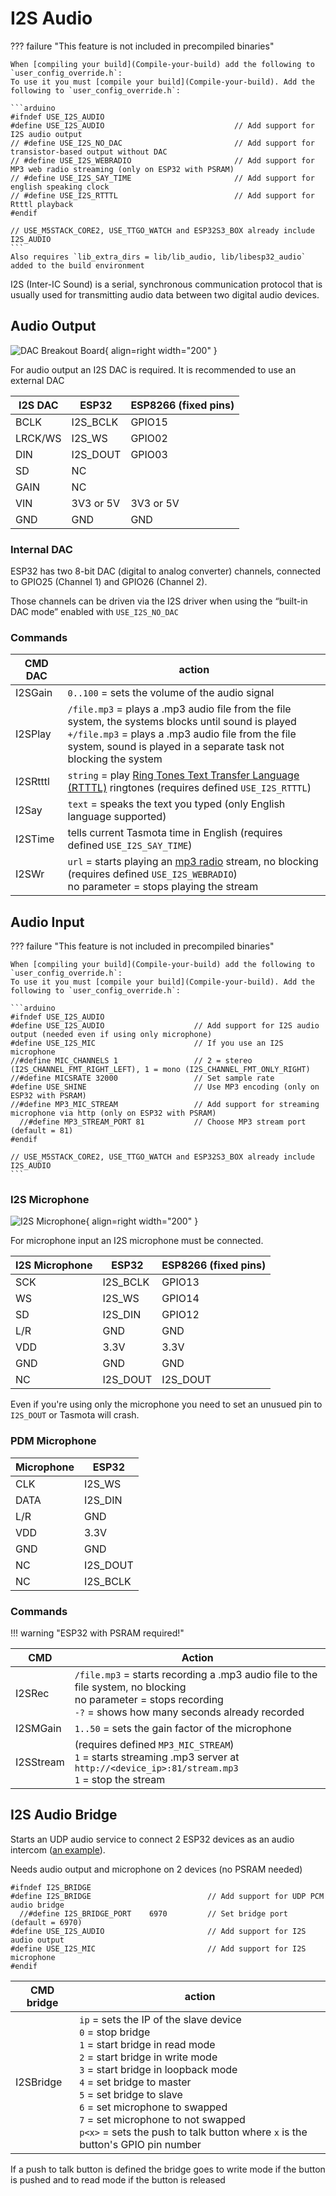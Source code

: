 # I2S Audio

??? failure "This feature is not included in precompiled binaries"  

    When [compiling your build](Compile-your-build) add the following to `user_config_override.h`:
    To use it you must [compile your build](Compile-your-build). Add the following to `user_config_override.h`:

    ```arduino
    #ifndef USE_I2S_AUDIO
    #define USE_I2S_AUDIO                             // Add support for I2S audio output
    // #define USE_I2S_NO_DAC                         // Add support for transistor-based output without DAC
    // #define USE_I2S_WEBRADIO                       // Add support for MP3 web radio streaming (only on ESP32 with PSRAM)
    // #define USE_I2S_SAY_TIME                       // Add support for english speaking clock
    // #define USE_I2S_RTTTL                          // Add support for Rtttl playback
    #endif

    // USE_M5STACK_CORE2, USE_TTGO_WATCH and ESP32S3_BOX already include I2S_AUDIO
    ```
    Also requires `lib_extra_dirs = lib/lib_audio, lib/libesp32_audio` added to the build environment


I2S (Inter-IC Sound) is a serial, synchronous communication protocol that is usually used for transmitting audio data between two digital audio devices.

## Audio Output

![DAC Breakout Board](https://user-images.githubusercontent.com/11647075/185345605-be22d8a9-c597-4eb0-8426-12978b126ea0.jpg){ align=right width="200" }

For audio output an I2S DAC is required. It is recommended to use an external DAC

|I2S DAC | ESP32 | ESP8266 (fixed pins) |
| --- | --- | --- |
|BCLK|I2S_BCLK| GPIO15
|LRCK/WS|I2S_WS| GPIO02
|DIN|I2S_DOUT| GPIO03
| SD | NC | 
| GAIN | NC |
| VIN | 3V3 or 5V | 3V3 or 5V |
| GND | GND | GND |

### Internal DAC

ESP32 has two 8-bit DAC (digital to analog converter) channels, connected to GPIO25 (Channel 1) and GPIO26 (Channel 2).

Those channels can be driven via the I2S driver when using the “built-in DAC mode” enabled with `USE_I2S_NO_DAC`

### Commands

|CMD DAC|action|
|---|---|
|I2SGain | `0..100` = sets the volume of the audio signal |
|I2SPlay | `/file.mp3` = plays a .mp3 audio file from the file system, the systems blocks until sound is played<BR>`+/file.mp3` = plays a .mp3 audio file from the file system, sound is played in a separate task not blocking the system|
|I2SRtttl| `string` = play [Ring Tones Text Transfer Language (RTTTL)](https://www.mobilefish.com/tutorials/rtttl/rtttl_quickguide_specification.html) ringtones (requires defined `USE_I2S_RTTTL`) |
|I2Say   | `text` = speaks the text you typed (only English language supported)|
|I2STime | tells current Tasmota time in English (requires defined `USE_I2S_SAY_TIME`)|
|I2SWr | `url` = starts playing an [mp3 radio](http://fmstream.org/) stream, no blocking (requires defined `USE_I2S_WEBRADIO`)<BR>no parameter = stops playing the stream|

## Audio Input

??? failure "This feature is not included in precompiled binaries"  

    When [compiling your build](Compile-your-build) add the following to `user_config_override.h`:
    To use it you must [compile your build](Compile-your-build). Add the following to `user_config_override.h`:

    ```arduino
    #ifndef USE_I2S_AUDIO
    #define USE_I2S_AUDIO                    // Add support for I2S audio output (needed even if using only microphone)
    #define USE_I2S_MIC                      // If you use an I2S microphone
    //#define MIC_CHANNELS 1                 // 2 = stereo (I2S_CHANNEL_FMT_RIGHT_LEFT), 1 = mono (I2S_CHANNEL_FMT_ONLY_RIGHT)
    //#define MICSRATE 32000                 // Set sample rate
    #define USE_SHINE                        // Use MP3 encoding (only on ESP32 with PSRAM)
    //#define MP3_MIC_STREAM                 // Add support for streaming microphone via http (only on ESP32 with PSRAM)
      //#define MP3_STREAM_PORT 81           // Choose MP3 stream port (default = 81)
    #endif

    // USE_M5STACK_CORE2, USE_TTGO_WATCH and ESP32S3_BOX already include I2S_AUDIO
    ```

### I2S Microphone

![I2S Microphone](https://user-images.githubusercontent.com/11647075/185345648-37979fa9-2114-4aa0-be99-ee8c855219b2.jpg){ align=right width="200" }

For microphone input an I2S microphone must be connected.

| I2S Microphone | ESP32 | ESP8266 (fixed pins) |
| --- | --- | --- |
| SCK | I2S_BCLK | GPIO13 |
| WS | I2S_WS | GPIO14 |
| SD | I2S_DIN | GPIO12 |
| L/R | GND | GND |
| VDD | 3.3V | 3.3V |
| GND | GND | GND |
| NC | I2S_DOUT | I2S_DOUT |

Even if you're using only the microphone you need to set an unusued pin to `I2S_DOUT` or Tasmota will crash.

### PDM Microphone

| Microphone | ESP32 |
| --- | --- | 
| CLK | I2S_WS | 
| DATA | I2S_DIN | 
| L/R | GND | 
| VDD | 3.3V |
| GND | GND | 
| NC | I2S_DOUT |
| NC | I2S_BCLK | 

### Commands

!!! warning "ESP32 with PSRAM required!"

| CMD | Action |
| --- | --- |
| I2SRec | `/file.mp3` = starts recording a .mp3 audio file to the file system, no blocking<BR> no parameter = stops recording<BR>`-?` = shows how many seconds already recorded |
| I2SMGain | `1..50` = sets the gain factor of the microphone |
| I2SStream |(requires defined `MP3_MIC_STREAM`)<BR>`1` = starts streaming .mp3 server at `http://<device_ip>:81/stream.mp3`<BR> `1` = stop the stream |

## I2S Audio Bridge

Starts an UDP audio service to connect 2 ESP32 devices as an audio intercom ([an example](https://github.com/arendst/Tasmota/discussions/16226)). 

Needs audio output and microphone on 2 devices (no PSRAM needed)  

```arduino
#ifndef I2S_BRIDGE
#define I2S_BRIDGE                          // Add support for UDP PCM audio bridge
  //#define I2S_BRIDGE_PORT    6970         // Set bridge port (default = 6970)
#define USE_I2S_AUDIO                       // Add support for I2S audio output
#define USE_I2S_MIC                         // Add support for I2S microphone
#endif

```

|CMD bridge|action|
|---|---|
| I2SBridge | `ip` = sets the IP of the slave device<BR>`0` = stop bridge<BR>`1` = start bridge in read mode<BR>`2` = start bridge in write mode<BR>`3` = start bridge in loopback mode<BR>`4` = set bridge to master<br>`5` = set bridge to slave<br>`6` = set microphone to swapped<BR>`7` = set microphone to not swapped<BR>`p<x>` = sets the push to talk button where `x` is the button's GPIO pin number|

If a push to talk button is defined the bridge goes to write mode if the button is pushed and to read mode if the button is released  
